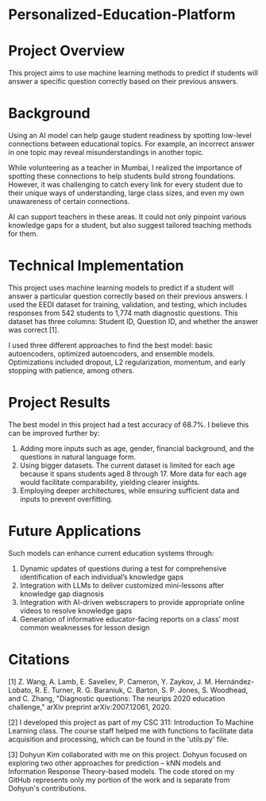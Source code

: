 # Personalized-Education-Platform

# Project Overview
This project aims to use machine learning methods to predict if students will answer a specific question correctly based on their previous answers.

# Background
Using an AI model can help gauge student readiness by spotting low-level connections between educational topics. For example, an incorrect answer in one topic may reveal misunderstandings in another topic.

While volunteering as a teacher in Mumbai, I realized the importance of spotting these connections to help students build strong foundations. However, it was challenging to catch every link for every student due to their unique ways of understanding, large class sizes, and even my own unawareness of certain connections.

AI can support teachers in these areas. It could not only pinpoint various knowledge gaps for a student, but also suggest tailored teaching methods for them.

# Technical Implementation
This project uses machine learning models to predict if a student will answer a particular question correctly based on their previous answers. I used the EEDI dataset for training, validation, and testing, which includes responses from 542 students to 1,774 math diagnostic questions. This dataset has three columns: Student ID, Question ID, and whether the answer was correct [1].

I used three different approaches to find the best model: basic autoencoders, optimized autoencoders, and ensemble models. Optimizations included dropout, L2 regularization, momentum, and early stopping with patience, among others.

# Project Results
The best model in this project had a test accuracy of 68.7%. I believe this can be improved further by:

1. Adding more inputs such as age, gender, financial background, and the questions in natural language form.
2. Using bigger datasets. The current dataset is limited for each age because it spans students aged 8 through 17. More data for each age would facilitate comparability, yielding clearer insights.
3. Employing deeper architectures, while ensuring sufficient data and inputs to prevent overfitting.

# Future Applications
Such models can enhance current education systems through:

1. Dynamic updates of questions during a test for comprehensive identification of each individual’s knowledge gaps
2. Integration with LLMs to deliver customized mini-lessons after knowledge gap diagnosis
3. Integration with AI-driven webscrapers to provide appropriate online videos to resolve knowledge gaps
4. Generation of informative educator-facing reports on a class’ most common weaknesses for lesson design

# Citations
[1] Z. Wang, A. Lamb, E. Saveliev, P. Cameron, Y. Zaykov, J. M. Hernández-Lobato, R. E. Turner, R. G. Baraniuk, C. Barton, S. P. Jones, S. Woodhead, and C. Zhang, "Diagnostic questions: The neurips 2020 education challenge," arXiv preprint arXiv:2007.12061, 2020.

[2] I developed this project as part of my CSC 311: Introduction To Machine Learning class. The course staff helped me with functions to facilitate data acquisition and processing, which can be found in the 'utils.py' file.

[3] Dohyun Kim collaborated with me on this project. Dohyun focused on exploring two other approaches for prediction – kNN models and Information Response Theory-based models. The code stored on my GitHub represents only my portion of the work and is separate from Dohyun's contributions.
